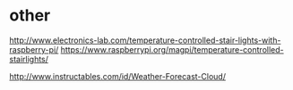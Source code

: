 # other

http://www.electronics-lab.com/temperature-controlled-stair-lights-with-raspberry-pi/
https://www.raspberrypi.org/magpi/temperature-controlled-stairlights/

http://www.instructables.com/id/Weather-Forecast-Cloud/
